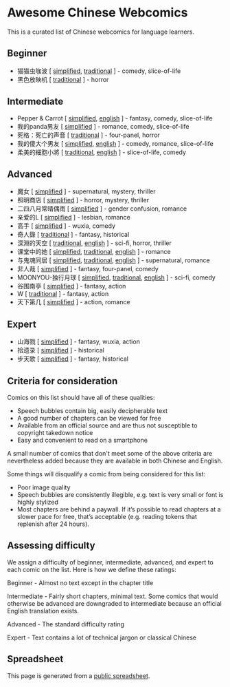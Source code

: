 # Awesome Chinese Webcomics

This is a curated list of Chinese webcomics for language learners.


## Beginner

  
* 猫猫虫咖波 [ [simplified](https://www.dongmanmanhua.cn/HEALING/maomaochongkapo/list?title_no=807), [traditional](https://www.webtoons.com/zh-hant/comedy/maomaochongkapo/list?title_no=394) ] - comedy, slice-of-life
* 黑色放映机 [ [traditional](https://www.webtoons.com/zh-hant/horror/heisefangyingji/list?title_no=416) ] - horror

## Intermediate

  
* Pepper & Carrot [ [simplified](https://www.peppercarrot.com/cn/static3/webcomics), [english](https://www.peppercarrot.com/) ] - fantasy, comedy, slice-of-life
* 我的panda男友 [ [simplified](http://m.kuaikanmanhua.com/mobile/159/list/) ] - romance, comedy, slice-of-life
* 死格：死亡的声音 [ [traditional](https://m.ac.qq.com/comic/chapterList/id/552409) ] - four-panel, horror
* 我的傻大个男友 [ [simplified](http://m.dongmanmanhua.cn/LOVE/shadage/list?title_no=1115), [english](https://m.webtoons.com/en/slice-of-life/my-giant-nerd-boyfriend/list?title_no=958) ] - comedy, romance, slice-of-life
* 柔美的細胞小將 [ [traditional](https://www.webtoons.com/zh-hant/slice-of-life/yumi-cell/list?title_no=461), [english](https://www.webtoons.com/en/romance/yumi-cell/list?title_no=478&page=1) ] - slice-of-life, comedy

## Advanced

  
* 魔女 [ [simplified](http://m.kuaikanmanhua.com/mobile/1154/list/) ] - supernatural, mystery, thriller
* 照明商店 [ [simplified](http://m.kuaikanmanhua.com/mobile/1004/list/) ] - horror, mystery, thriller
* 二四八月常晴偶雨 [ [simplified](http://m.kuaikanmanhua.com/mobile/772/list/) ] - gender confusion, romance
* 亲爱的L [ [simplified](http://m.kuaikanmanhua.com/mobile/1022/list/) ] - lesbian, romance
* 高手 [ [simplified](https://m.dongmanmanhua.cn/BOY/gaoshou/list?title_no=764) ] - wuxia, comedy
* 奇人錄 [ [traditional](http://www.comico.com.tw/814/) ] - fantasy, historical
* 深淵的天空 [ [traditional](https://m.webtoons.com/zh-hant/thriller/distant-sky/list?title_no=161), [english](https://m.webtoons.com/en/thriller/distant-sky/list?title_no=75) ] - sci-fi, horror, thriller
* 课堂中的她 [ [simplified](http://m.dongmanmanhua.cn/CAMPUS/the-girl-from-class/list?title_no=239), [traditional](https://m.webtoons.com/zh-hant/drama/the-girl-from-class/list?title_no=159), [english](https://m.webtoons.com/en/drama/the-girl-from-class/list?title_no=73) ] - romance
* 与鬼魂同居 [ [simplified](http://m.dongmanmanhua.cn/FANTASY/yuguihuntongju/list?title_no=714), [traditional](https://m.webtoons.com/zh-hant/drama/yinxingdetongju/list?title_no=713), [english](https://m.webtoons.com/en/drama/my-boo/list?title_no=1185) ] - supernatural, romance
* 非人哉 [ [simplified](http://m.kuaikanmanhua.com/mobile/531/list/) ] - fantasy, four-panel, comedy
* MOONYOU-独行月球 [ [simplified](http://m.dongmanmanhua.cn/HEALING/moonyou/list?title_no=697), [traditional](https://m.webtoons.com/zh-hant/comedy/moonyou/list?title_no=696), [english](https://m.webtoons.com/en/sf/moonyou/list?title_no=1340) ] - sci-fi, comedy
* 谷围南亭 [ [simplified](http://m.kuaikanmanhua.com/mobile/2625/list/) ] - fantasy, action
* W [ [traditional](http://www.comico.com.tw/45/) ] - fantasy, action
* 天下第几 [ [simplified](http://m.kuaikanmanhua.com/mobile/472/list/) ] - action, romance

## Expert

  
* 山海戮 [ [simplified](https://m.dongmanmanhua.cn/FANTASY/shanhailu/list?title_no=1319) ] - fantasy, wuxia, action
* 拾遗录 [ [simplified](http://m.kuaikanmanhua.com/mobile/1538/list/) ] - historical
* 步天歌 [ [simplified](http://m.kuaikanmanhua.com/mobile/2583/list/) ] - fantasy, historical


## Criteria for consideration

Comics on this list should have all of these qualities:

- Speech bubbles contain big, easily decipherable text
- A good number of chapters can be viewed for free
- Available from an official source and are thus not susceptible to copyright takedown notice
- Easy and convenient to read on a smartphone

A small number of comics that don't meet some of the above criteria are nevertheless added because they are available in both Chinese and English.

Some things will disqualify a comic from being considered for this list:

- Poor image quality
- Speech bubbles are consistently illegible, e.g. text is very small or font is highly stylized
- Most chapters are behind a paywall. If it’s possible to read chapters at a slower pace for free, that’s acceptable (e.g. reading tokens that replenish after 24 hours).

## Assessing difficulty

We assign a difficulty of beginner, intermediate, advanced, and expert to each comic on the list. Here is how we define these ratings:

Beginner - Almost no text except in the chapter title

Intermediate - Fairly short chapters, minimal text. Some comics that would otherwise be advanced are downgraded to intermediate because an official English translation exists.

Advanced - The standard difficulty rating

Expert - Text contains a lot of technical jargon or classical Chinese

## Spreadsheet

This page is generated from a [public spreadsheet](https://docs.google.com/spreadsheets/d/1VFy6jdPbRjZiQJ2a0fn9eFnAcrQh5ebSh21tTihKeKA/).
